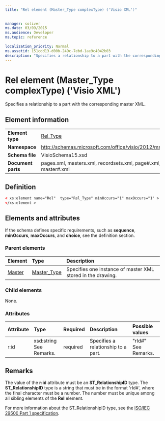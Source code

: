 ```yaml
---
title: "Rel element (Master_Type complexType) ('Visio XML')"
 
 
manager: soliver
ms.date: 03/09/2015
ms.audience: Developer
ms.topic: reference
 
localization_priority: Normal
ms.assetid: 151cdd13-d00b-249c-7ebd-1ae9c4042b03
description: "Specifies a relationship to a part with the corresponding master XML."
---
```


# Rel element (Master_Type complexType) ('Visio XML')

Specifies a relationship to a part with the corresponding master XML.
  
## Element information

|||
|:-----|:-----|
|**Element type** <br/> |[Rel_Type](rel_type-complextypevisio-xml.md) <br/> |
|**Namespace** <br/> |http://schemas.microsoft.com/office/visio/2012/main  <br/> |
|**Schema file** <br/> |VisioSchema15.xsd  <br/> |
|**Document parts** <br/> |pages.xml, masters.xml, recordsets.xml, page#.xml, master#.xml  <br/> |
   
## Definition

```XML
< xs:element name="Rel"  type="Rel_Type" minOccurs="1" maxOccurs="1" >
</xs:element >
```

## Elements and attributes

If the schema defines specific requirements, such as **sequence**, **minOccurs**, **maxOccurs**, and **choice**, see the definition section. 
  
### Parent elements

|**Element**|**Type**|**Description**|
|:-----|:-----|:-----|
|[Master](master-element-masters_type-complextypevisio-xml.md) <br/> |[Master_Type](master_type-complextypevisio-xml.md) <br/> |Specifies one instance of master XML stored in the drawing.  <br/> |
   
### Child elements

None.
  
### Attributes

|**Attribute**|**Type**|**Required**|**Description**|**Possible values**|
|:-----|:-----|:-----|:-----|:-----|
|r:id  <br/> |xsd:string  <br/> See Remarks.  <br/> |required  <br/> |Specifies a relationship to a part.  <br/> |"rId#"  <br/> See Remarks.  <br/> |
   
## Remarks

The value of the **r:id** attribute must be an **ST_RelationshipID** type. The **ST_RelationshipID** type is a string that must be in the format 'rId#', where the final character must be a number. The number must be unique among all sibling elements of the **Rel** element. 
  
For more information about the ST_RelationshipID type, see the [ISO/IEC 29500 Part 1 specification](https://www.iso.org/iso/home/store/catalogue_tc/catalogue_detail.md?csnumber=61750).
  

